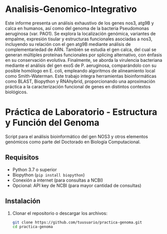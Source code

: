 # Analisis-Genomico-Integrativo

Este informe presenta un análisis exhaustivo de los genes nos3, atg9B y calca en humanos, así como del genoma de la bacteria Pseudomonas aeruginosa (var. PAO1). Se explora la localización genómica, variantes de empalme, expresión tisular y estructuras funcionales asociadas a nos3, incluyendo su relación con el gen atg9B mediante análisis de complementariedad de ARN. También se estudia el gen calca, del cual se generan múltiples proteínas funcionales por splicing alternativo, con énfasis en su conservación evolutiva. Finalmente, se aborda la virulencia bacteriana mediante el análisis del gen exoS de P. aeruginosa, comparándolo con su posible homólogo en E. coli, empleando algoritmos de alineamiento local como Smith-Waterman. Este trabajo integra herramientas bioinformáticas como BLAST, Biopython y RNAhybrid, proporcionando una aproximación práctica a la caracterización funcional de genes en distintos contextos biológicos.

# Práctica de Laboratorio - Estructura y Función del Genoma

Script para el análisis bioinformático del gen NOS3 y otros elementos genómicos como parte del Doctorado en Biología Computacional.

## Requisitos

- Python 3.7 o superior
- Biopython (`pip install biopython`)
- Conexión a internet (para consultas a NCBI)
- Opcional: API key de NCBI (para mayor cantidad de consultas)

## Instalación

1. Clonar el repositorio o descargar los archivos:
   ```bash
   git clone https://github.com/tuusuario/practica-genoma.git
   cd practica-genoma
